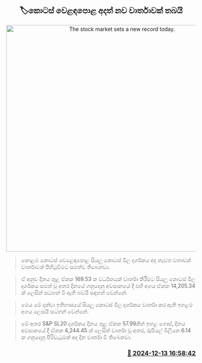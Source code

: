 <p align='center'><b><h2 align='center' title='The stock market sets a new record today.'>🏷කොටස් වෙළඳපොළ අදත් නව වාර්තාවක් තබයි</h2></b></p>
<p align='center'><img src='https://helakuru.sgp1.cdn.digitaloceanspaces.com/esana/images/lib/cse-stock.jpg' width='600' alt='The stock market sets a new record today.'></p>

> කොළඹ කොටස් වෙළෙඳපොළ සියලු කොටස් මිල දර්ශකය අද නැවත වතාවක් වාර්තාවක් පිහිටුවීමට සමත්ව තිබෙනවා.

> ඒ අනුව දිනය තුළ ඒකක 169.53 ක වර්ධනයක් වාර්තා කිරීමට සියලු කොටස් මිල දර්ශකය සමත් වූ අතර දිනයේ ගනුදෙනු අවසානයේ දී එහි අගය ඒකක 14,205.34 ක් ලෙසින් සටහන් වී ඇති බවයි සඳහන් වෙන්නේ.

> මෙය මේ දක්වා ඉතිහාසයේ සියලු කොටස් මිල දර්ශකය වාර්තා කර ඇති ඉහළම අගය ලෙසයි සටහන් වෙන්නේ.

> මේ අතර S&P SL20 දර්ශකය දිනය තුළ ඒකක 57.99කින් ඉහළ ගොස්, දිනය අවසානයේ දී ඒකක 4,244.45 ක් ලෙසින් වාර්තා වූ අතර, රුපියල් බිලියන 6.14 ක ගනුදෙනු පිරිවැටුමක් අද දින වාර්තා වී තිබෙනවා.



<h3 align='right'><a href='https://www.helakuru.lk/esana/p/105890/'>📅 2024-12-13 16:58:42</a></h3>
